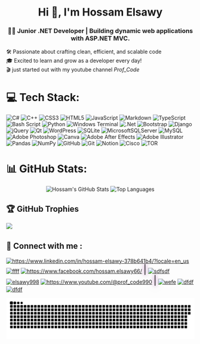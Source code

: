 <h1 align="center">Hi 👋, I'm Hossam Elsawy</h1>
<h3 align="center">👨‍💻 Junior .NET Developer | Building dynamic web applications with ASP.NET MVC.</h3>



<!-- 
<p align="left"> <img src="https://komarev.com/ghpvc/?username=profcode-dev&label=Profile%20views&color=0e75b6&style=flat" alt="profcode-dev" /> </p> -->




🛠️ Passionate about crafting clean, efficient, and scalable code <br>🎓 Excited to learn and grow as a developer every day!  <br>🎬 just started out with my youtube channel <i>Prof_Code</i>




# 💻 Tech Stack:
![C#](https://img.shields.io/badge/c%23-%23239120.svg?style=for-the-badge&logo=csharp&logoColor=white) ![C++](https://img.shields.io/badge/c++-%2300599C.svg?style=for-the-badge&logo=c%2B%2B&logoColor=white) ![CSS3](https://img.shields.io/badge/css3-%231572B6.svg?style=for-the-badge&logo=css3&logoColor=white) ![HTML5](https://img.shields.io/badge/html5-%23E34F26.svg?style=for-the-badge&logo=html5&logoColor=white) ![JavaScript](https://img.shields.io/badge/javascript-%23323330.svg?style=for-the-badge&logo=javascript&logoColor=%23F7DF1E) ![Markdown](https://img.shields.io/badge/markdown-%23000000.svg?style=for-the-badge&logo=markdown&logoColor=white) ![TypeScript](https://img.shields.io/badge/typescript-%23007ACC.svg?style=for-the-badge&logo=typescript&logoColor=white) ![Bash Script](https://img.shields.io/badge/bash_script-%23121011.svg?style=for-the-badge&logo=gnu-bash&logoColor=white) ![Python](https://img.shields.io/badge/python-3670A0?style=for-the-badge&logo=python&logoColor=ffdd54) ![Windows Terminal](https://img.shields.io/badge/Windows%20Terminal-%234D4D4D.svg?style=for-the-badge&logo=windows-terminal&logoColor=white) ![.Net](https://img.shields.io/badge/.NET-5C2D91?style=for-the-badge&logo=.net&logoColor=white) ![Bootstrap](https://img.shields.io/badge/bootstrap-%238511FA.svg?style=for-the-badge&logo=bootstrap&logoColor=white) ![Django](https://img.shields.io/badge/django-%23092E20.svg?style=for-the-badge&logo=django&logoColor=white) ![jQuery](https://img.shields.io/badge/jquery-%230769AD.svg?style=for-the-badge&logo=jquery&logoColor=white) ![Qt](https://img.shields.io/badge/Qt-%23217346.svg?style=for-the-badge&logo=Qt&logoColor=white) ![WordPress](https://img.shields.io/badge/WordPress-%23117AC9.svg?style=for-the-badge&logo=WordPress&logoColor=white) ![SQLite](https://img.shields.io/badge/sqlite-%2307405e.svg?style=for-the-badge&logo=sqlite&logoColor=white) ![MicrosoftSQLServer](https://img.shields.io/badge/Microsoft%20SQL%20Server-CC2927?style=for-the-badge&logo=microsoft%20sql%20server&logoColor=white) ![MySQL](https://img.shields.io/badge/mysql-4479A1.svg?style=for-the-badge&logo=mysql&logoColor=white) ![Adobe Photoshop](https://img.shields.io/badge/adobe%20photoshop-%2331A8FF.svg?style=for-the-badge&logo=adobe%20photoshop&logoColor=white) ![Canva](https://img.shields.io/badge/Canva-%2300C4CC.svg?style=for-the-badge&logo=Canva&logoColor=white) ![Adobe After Effects](https://img.shields.io/badge/Adobe%20After%20Effects-9999FF.svg?style=for-the-badge&logo=Adobe%20After%20Effects&logoColor=white) ![Adobe Illustrator](https://img.shields.io/badge/adobe%20illustrator-%23FF9A00.svg?style=for-the-badge&logo=adobe%20illustrator&logoColor=white) ![Pandas](https://img.shields.io/badge/pandas-%23150458.svg?style=for-the-badge&logo=pandas&logoColor=white) ![NumPy](https://img.shields.io/badge/numpy-%23013243.svg?style=for-the-badge&logo=numpy&logoColor=white) ![GitHub](https://img.shields.io/badge/github-%23121011.svg?style=for-the-badge&logo=github&logoColor=white) ![Git](https://img.shields.io/badge/git-%23F05033.svg?style=for-the-badge&logo=git&logoColor=white) ![Notion](https://img.shields.io/badge/Notion-%23000000.svg?style=for-the-badge&logo=notion&logoColor=white) ![Cisco](https://img.shields.io/badge/cisco-%23049fd9.svg?style=for-the-badge&logo=cisco&logoColor=black) ![TOR](https://img.shields.io/badge/tor-%237E4798.svg?style=for-the-badge&logo=tor-project&logoColor=white)



# 📊 GitHub Stats:
<p align="center">
  <img height="180em" src="https://github-readme-stats.vercel.app/api?username=profcode-dev&theme=radical&hide_border=false&include_all_commits=false&count_private=false" alt="Hossam's GitHub Stats"/>
  <img height="180em" src="https://github-readme-stats.vercel.app/api/top-langs/?username=profcode-dev&theme=radical&hide_border=false&include_all_commits=false&count_private=false&layout=compact" alt="Top Languages"/>
</p>


## 🏆 GitHub Trophies
![](https://github-profile-trophy.vercel.app/?username=profcode-dev&theme=radical&no-frame=true&no-bg=false&margin-w=4)

## 💫 Connect with me :
<p align="left">
<a href="https://www.linkedin.com/in/hossam-elsawy-378b641b4/" target="blank"><img align="center" src="https://raw.githubusercontent.com/rahuldkjain/github-profile-readme-generator/master/src/images/icons/Social/linked-in-alt.svg" alt="https://www.linkedin.com/in/hossam-elsawy-378b641b4/?locale=en_us" height="30" width="40" /></a>
<a href="https://x.com/hossamelsawy00" target="blank"><img align="center" src="https://raw.githubusercontent.com/rahuldkjain/github-profile-readme-generator/master/src/images/icons/Social/twitter.svg" alt="ffff" height="30" width="40" /></a>
<a href="https://www.facebook.com/Hossam.Elsawy66/" target="blank"><img align="center" src="https://raw.githubusercontent.com/rahuldkjain/github-profile-readme-generator/master/src/images/icons/Social/facebook.svg" alt="https://www.facebook.com/hossam.elsawy66/" height="30" width="40" /></a>
<span style="font-size: 24px;text-shadow: 0 0 10px rgba(128, 0, 128, 0.8), 0 0 20px rgba(128, 0, 128, 0.6);">|</span>
<a href="https://www.behance.net/sdfsdf" target="blank"><img align="center" src="https://raw.githubusercontent.com/rahuldkjain/github-profile-readme-generator/master/src/images/icons/Social/behance.svg" alt="sdfsdf" height="30" width="40" /></a>
<a href="https://instagram.com/elsawy998" target="blank"><img align="center" src="https://raw.githubusercontent.com/rahuldkjain/github-profile-readme-generator/master/src/images/icons/Social/instagram.svg" alt="elsawy998" height="30" width="40" /></a>
<a href="https://www.youtube.com/@Prof_Code990" target="blank"><img align="center" src="https://raw.githubusercontent.com/rahuldkjain/github-profile-readme-generator/master/src/images/icons/Social/youtube.svg" alt="https://www.youtube.com/@prof_code990" height="30" width="40" /></a>
<span style="font-size: 24px;text-shadow: 0 0 10px rgba(128, 0, 128, 0.8), 0 0 20px rgba(128, 0, 128, 0.6);">|</span>
<a href="https://stackoverflow.com/users/wefe" target="blank"><img align="center" src="https://raw.githubusercontent.com/rahuldkjain/github-profile-readme-generator/master/src/images/icons/Social/stack-overflow.svg" alt="wefe" height="30" width="40" /></a>
<a href="https://www.hackerrank.com/dfdf" target="blank"><img align="center" src="https://raw.githubusercontent.com/rahuldkjain/github-profile-readme-generator/master/src/images/icons/Social/hackerrank.svg" alt="dfdf" height="30" width="40" /></a>
<a href="https://www.leetcode.com/dfdf" target="blank"><img align="center" src="https://raw.githubusercontent.com/rahuldkjain/github-profile-readme-generator/master/src/images/icons/Social/leet-code.svg" alt="dfdf" height="30" width="40" /></a>
</p>

<picture>
  <source media="(prefers-color-scheme: dark)" srcset="https://raw.githubusercontent.com/profcode-dev/profcode-dev/output/github-snake-dark.svg" />
  <source media="(prefers-color-scheme: light)" srcset="https://raw.githubusercontent.com/profcode-dev/profcode-dev/output/github-snake.svg" />
  <img alt="github-snake" src="https://raw.githubusercontent.com/profcode-dev/profcode-dev/output/github-snake.svg" />
</picture>
